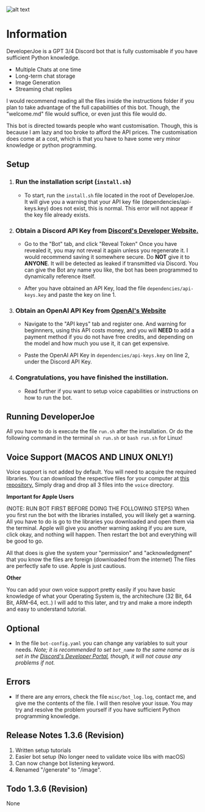 ![alt text](https://cdn.discordapp.com/attachments/1117948406011269140/1131694810454040646/Untitled_Artwork.jpg)

# **Information**

DeveloperJoe is a GPT 3/4 Discord bot that is fully customisable if you have sufficient Python knowledge.
- Multiple Chats at one time
- Long-term chat storage
- Image Generation
- Streaming chat replies

I would recommend reading all the files inside the instructions folder if you plan to take advantage of the full capabilities of this bot. Though, the "welcome.md" file would suffice, or even just this file would do.

This bot is directed towards people who want customisation. Though, this is because I am lazy and too broke to afford the API prices. The customisation does come at a cost, which is that you have to have some very minor knowledge or python programming.

## Setup

1. ### Run the installation script (`install.sh`) 
    * To start, run the `install.sh` file located in the root of DeveloperJoe. It will give you a warning that your API key file (dependencies/api-keys.key) does not exist, this is normal. This error will not appear if the key file already exists.

2. ### Obtain a Discord API Key from [Discord's Developer Website.](https://discord.com/developers/applications) 
    * Go to the "Bot" tab, and click "Reveal Token" Once you have revealed it, you may not reveal it again unless you regenerate it. I would recommend saving it somewhere secure. Do **NOT** give it to **ANYONE**. It will be detected as leaked if transmitted via Discord. You can give the Bot any name you like, the bot has been programmed to dynamically reference itself.

    * After you have obtained an API Key, load the file `dependencies/api-keys.key` and paste the key on line 1.

3. ### Obtain an OpenAI API Key from [OpenAI's Website](https://platform.openai.com/account) 
    * Navigate to the "API keys" tab and register one. And warning for beginnners, using this API costs money, and you will **NEED** to add a payment method if you do not have free credits, and depending on the model and how much you use it, it can get expensive.

    * Paste the OpenAI API Key in `dependencies/api-keys.key` on line 2, under the Discord API Key.

4. ### Congratulations, you have finished the instillation.
    * Read further if you want to setup voice capabilities or instructions on how to run the bot.

## Running DeveloperJoe

All you have to do is execute the file `run.sh` after the installation. Or do the following command in the terminal `sh run.sh` or `bash run.sh` for Linux!

## Voice Support (MACOS AND LINUX ONLY!)

Voice support is not added by default. You will need to acquire the required libraries. You can download the respective files for your computer at [this repository.](https://github.com/AustinAres2007/developerjoe-downloads/releases) Simply drag and drop all 3 files into the `voice` directory.

**Important for Apple Users**

(NOTE: RUN BOT FIRST BEFORE DOING THE FOLLOWING STEPS) When you first run the bot with the libraries installed, you will likely get a warning. All you have to do is go to the libraries you downloaded and open them via the terminal. Apple will give you another warning asking if you are sure, click okay, and nothing will happen. Then restart the bot and everything will be good to go.

All that does is give the system your "permission" and "acknowledgment" that you know the files are foreign (downloaded from the internet) The files are perfectly safe to use. Apple is just cautious.

**Other**

You can add your own voice support pretty easily if you have basic knowledge of what your Operating System is, the architechure (32 Bit, 64 Bit, ARM-64, ect..)
I will add to this later, and try and make a more indepth and easy to understand tutorial.

## Optional

* In the file `bot-config.yaml` you can change any variables to suit your needs. *Note; it is recommended to set `bot_name` to the same name as is set in the [Discord's Developer Portal](https://discord.com/developers/applications), though, it will not cause any problems if not.*

## Errors

* If there are any errors, check the file `misc/bot_log.log`, contact me, and give me the contents of the file. I will then resolve your issue. You may try and resolve the problem yourself if you have sufficient Python programming knowledge.

## Release Notes 1.3.6 (Revision)

1. Written setup tutorials
2. Easier bot setup (No longer need to validate voice libs with macOS)
3. Can now change bot listening keyword.
4. Renamed "/generate" to "/image".

## Todo 1.3.6 (Revision)

None

